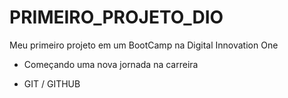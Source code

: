 # PRIMEIRO_PROJETO_DIO
Meu primeiro projeto em um BootCamp na Digital Innovation One
*  Começando uma nova jornada na carreira

* GIT / GITHUB
